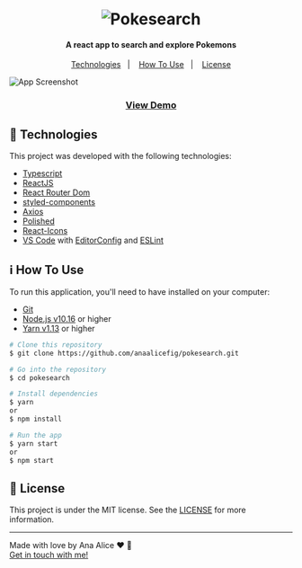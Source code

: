 <h1 align="center">
    <img alt="Pokesearch" src="https://res.cloudinary.com/derjpiaah/image/upload/v1590239522/logo_xbdyyl.svg" />
</h1>

<h4 align="center">
  A react app to search and explore Pokemons
</h4>

<p align="center">
  <a href="#rocket-technologies">Technologies</a>&nbsp;&nbsp;&nbsp;|&nbsp;&nbsp;&nbsp;
  <a href="#information_source-how-to-use">How To Use</a>&nbsp;&nbsp;&nbsp;|&nbsp;&nbsp;&nbsp;
  <a href="#memo-license">License</a>
</p>

![App Screenshot](https://res.cloudinary.com/derjpiaah/image/upload/v1590239387/dashboard-poke_j5oqsf.png)

<center><h3><a href="https://pokesearchh.netlify.app/">View Demo</a></h3></center>

## :rocket: Technologies

This project was developed with the following technologies:

-  [Typescript](https://www.typescriptlang.org/)
-  [ReactJS](https://reactjs.org/)
-  [React Router Dom](https://github.com/ReactTraining/react-router)
-  [styled-components](https://www.styled-components.com/)
-  [Axios](https://github.com/axios/axios)
-  [Polished](https://polished.js.org/)
-  [React-Icons](http://react-icons.github.io/react-icons/)
-  [VS Code][vc] with [EditorConfig][vceditconfig] and [ESLint][vceslint]

## :information_source: How To Use

To run this application, you'll need to have installed on your computer:
  - [Git](https://git-scm.com)
  - [Node.js v10.16][nodejs] or higher
  - [Yarn v1.13][yarn] or higher

```bash
# Clone this repository
$ git clone https://github.com/anaalicefig/pokesearch.git

# Go into the repository
$ cd pokesearch

# Install dependencies
$ yarn
or
$ npm install

# Run the app
$ yarn start
or
$ npm start
```

## :memo: License
This project is under the MIT license. See the [LICENSE](https://github.com/lukemorales/gobarber-api/blob/master/LICENSE) for more information.

---

Made with love by Ana Alice :heart: :wave:
<br>
[Get in touch with me!](https://www.linkedin.com/in/ana-alice-figueiredo/)

[nodejs]: https://nodejs.org/
[yarn]: https://yarnpkg.com/
[vc]: https://code.visualstudio.com/
[vceditconfig]: https://marketplace.visualstudio.com/items?itemName=EditorConfig.EditorConfig
[vceslint]: https://marketplace.visualstudio.com/items?itemName=dbaeumer.vscode-eslint
